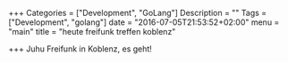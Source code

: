 +++
Categories = ["Development", "GoLang"]
Description = ""
Tags = ["Development", "golang"]
date = "2016-07-05T21:53:52+02:00"
menu = "main"
title = "heute freifunk treffen koblenz"

+++
Juhu Freifunk in Koblenz, es geht!
